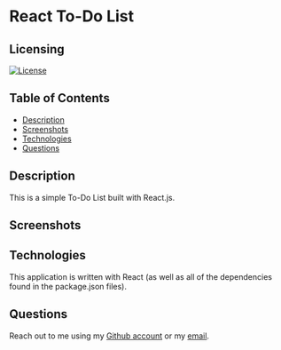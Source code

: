 # React To-Do List

## Licensing
[![License](https://img.shields.io/github/license/ericcrain77/book-search-engine?color=blueviolet)](https://choosealicense.com/licenses/unlicense/#)

## Table of Contents
* [Description](#description)
* [Screenshots](#screenshots)
* [Technologies](#technologies)
* [Questions](#questions)

## Description
This is a simple To-Do List built with React.js. 

## Screenshots


## Technologies
This application is written with React (as well as all of the dependencies found in the package.json files).

## Questions
Reach out to me using my [Github account](https://github.com/Ericcrain77) or my [email](ericcrain77@gmail.com).